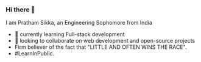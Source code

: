 ### Hi there 👋
I am Pratham Sikka, an Engineering Sophomore from India


- 🌱  currently learning Full-stack development
- 👯  looking to collaborate on web development and open-source projects
- Firm believer of the fact that "LITTLE AND OFTEN WINS THE RACE".
- #LearnInPublic. 
  

